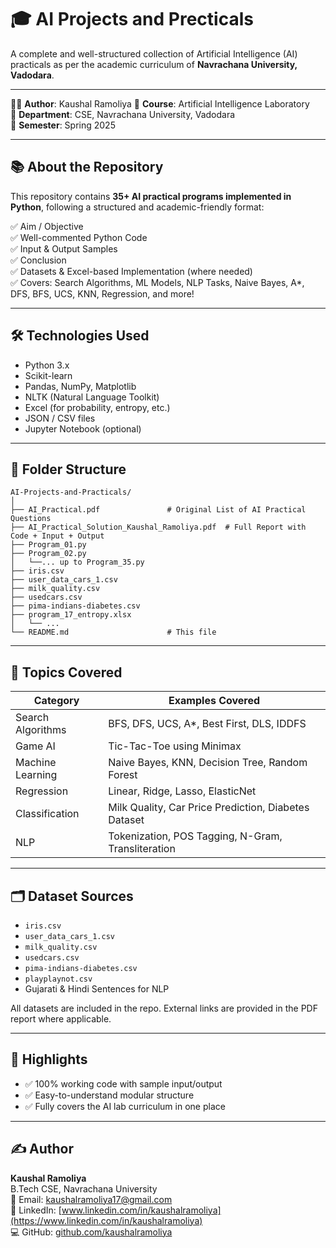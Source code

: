 # 🎓 AI Projects and Precticals

A complete and well-structured collection of Artificial Intelligence (AI) practicals as per the academic curriculum of **Navrachana University, Vadodara**.

---

👨‍💻 **Author**: Kaushal Ramoliya
📘 **Course**: Artificial Intelligence Laboratory  
🏫 **Department**: CSE, Navrachana University, Vadodara  
📅 **Semester**: Spring 2025  

---

## 📚 About the Repository

This repository contains **35+ AI practical programs implemented in Python**, following a structured and academic-friendly format:

✅ Aim / Objective  
✅ Well-commented Python Code  
✅ Input & Output Samples  
✅ Conclusion  
✅ Datasets & Excel-based Implementation (where needed)  
✅ Covers: Search Algorithms, ML Models, NLP Tasks, Naive Bayes, A*, DFS, BFS, UCS, KNN, Regression, and more!

---

## 🛠️ Technologies Used

- Python 3.x  
- Scikit-learn  
- Pandas, NumPy, Matplotlib  
- NLTK (Natural Language Toolkit)  
- Excel (for probability, entropy, etc.)  
- JSON / CSV files  
- Jupyter Notebook (optional)

---

## 📁 Folder Structure

```
AI-Projects-and-Practicals/
│
├── AI_Practical.pdf               # Original List of AI Practical Questions
├── AI_Practical_Solution_Kaushal_Ramoliya.pdf  # Full Report with Code + Input + Output
├── Program_01.py
├── Program_02.py
│   └──... up to Program_35.py
├── iris.csv
├── user_data_cars_1.csv
├── milk_quality.csv
├── usedcars.csv
├── pima-indians-diabetes.csv
├── program_17_entropy.xlsx
│   └── ...
└── README.md                      # This file
```


---

## 🧠 Topics Covered

| Category            | Examples Covered                                               |
|---------------------|----------------------------------------------------------------|
| Search Algorithms   | BFS, DFS, UCS, A*, Best First, DLS, IDDFS                      |
| Game AI             | Tic-Tac-Toe using Minimax                                      |
| Machine Learning    | Naive Bayes, KNN, Decision Tree, Random Forest                 |
| Regression          | Linear, Ridge, Lasso, ElasticNet                               |
| Classification      | Milk Quality, Car Price Prediction, Diabetes Dataset           |
| NLP                 | Tokenization, POS Tagging, N-Gram, Transliteration             |

---

## 🗂️ Dataset Sources

- `iris.csv`
- `user_data_cars_1.csv`
- `milk_quality.csv`
- `usedcars.csv`
- `pima-indians-diabetes.csv`
- `playplaynot.csv`
- Gujarati & Hindi Sentences for NLP

All datasets are included in the repo. External links are provided in the PDF report where applicable.

---

## 📌 Highlights

- ✅ 100% working code with sample input/output
- ✅ Easy-to-understand modular structure
- ✅ Fully covers the AI lab curriculum in one place

---

## ✍️ Author

**Kaushal Ramoliya**  
B.Tech CSE, Navrachana University  
📧 Email: [kaushalramoliya17@gmail.com](mailto:kaushalramoliya17@gmail.com)  
🔗 LinkedIn: [www.linkedin.com/in/kaushalramoliya](https://www.linkedin.com/in/kaushalramoliya)  
💻 GitHub: [github.com/kaushalramoliya](https://github.com/Kaushalramoliya) 
